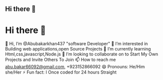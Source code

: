 ## Hi there 👋
# Hi there 👋

👋 Hi, I’m @Abubakarkhan437 "software Developer"
👀 I’m interested in Building web applications,open Source Projects
🌱 I’m currently learning Html,css,javascript,Node.js
💞️ I’m looking to collaborate on to Start My Own Projects and Invite Others To Join
📫 How to reach me abu.bakar66092@gmail.com, +923152866092
😄 Pronouns: He/Him she/Her
⚡ Fun fact: I Once coded for 24 hours Straight


<!--
**Sami12188/sami12188** is a ✨ _special_ ✨ repository because its `README.md` (this file) appears on your GitHub profile.

Here are some ideas to get you started:

- 🔭 I’m currently working on ...
- 🌱 I’m currently learning ...
- 👯 I’m looking to collaborate on ...
- 🤔 I’m looking for help with ...
- 💬 Ask me about ...
- 📫 How to reach me: ...
- 😄 Pronouns: ...
- ⚡ Fun fact: ...
-->
